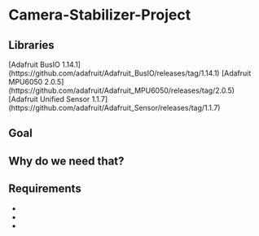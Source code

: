 # Camera-Stabilizer-Project

<h2> Libraries </h2>
  [Adafruit BusIO 1.14.1](https://github.com/adafruit/Adafruit_BusIO/releases/tag/1.14.1)
  [Adafruit MPU6050 2.0.5](https://github.com/adafruit/Adafruit_MPU6050/releases/tag/2.0.5)
  [Adafruit Unified Sensor 1.1.7](https://github.com/adafruit/Adafruit_Sensor/releases/tag/1.1.7)


<h2> Goal </h2>
<p></p>

<h2> Why do we need that? </h2>
<p></p>

<h2> Requirements </h2>
<p></p>
<b>
<ul>
  <li></li>
  <li></li>
  <li></li>
</ul>
</b>
